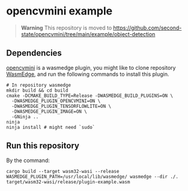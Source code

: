 # opencvmini example

> **Warning**
> This repository is moved to https://github.com/second-state/opencvmini/tree/main/example/object-detection

## Dependencies

[opencvmini](https://github.com/WasmEdge/WasmEdge/tree/master/plugins/wasmedge_opencvmini) is a wasmedge plugin, you might like to clone repository [WasmEdge](https://github.com/WasmEdge/WasmEdge), and run the following commands to install this plugin.

```shell
# In repository wasmedge
mkdir build && cd build
cmake -DCMAKE_BUILD_TYPE=Release -DWASMEDGE_BUILD_PLUGINS=ON \
  -DWASMEDGE_PLUGIN_OPENCVMINI=ON \
  -DWASMEDGE_PLUGIN_TENSORFLOWLITE=ON \
  -DWASMEDGE_PLUGIN_IMAGE=ON \
  -GNinja ..
ninja
ninja install # might need `sudo`
```

## Run this repository

By the command:

```shell
cargo build --target wasm32-wasi --release
WASMEDGE_PLUGIN_PATH=/usr/local/lib/wasmedge/ wasmedge --dir ./. target/wasm32-wasi/release/plugin-example.wasm
```
